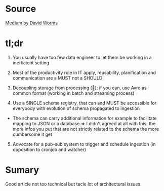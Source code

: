 # Source

[Medium by David Worms](https://medium.com/@wdavidw/data-lake-ingestion-best-practices-3fddf30e11f5)

# tl;dr

1. You usually have too few data engineer to let them be working in a inefficient setting

2. Most of the productivity rule in IT apply, reusability, planification and communication are a MUST not a SHOULD


3. Decoupling storage from processing (:100:); if you can, use Avro as common format (working in batch and streaming process)


4. Use a SINGLE schema registry, that can and MUST be accessible for everybody with evolution of schema propagated to ingestion

- The schema can carry additional information for example to facilitate mapping to JSON or a database.=> I didn't agreed at all with this, the more infos you put that are not strictly related to the schema the more cumbersome it get


5. Advocate for a pub-sub system to trigger and schedule ingestion (in opposition to cronjob and watcher)

# Sumary

Good article not too technical but tacle lot of architectural issues
